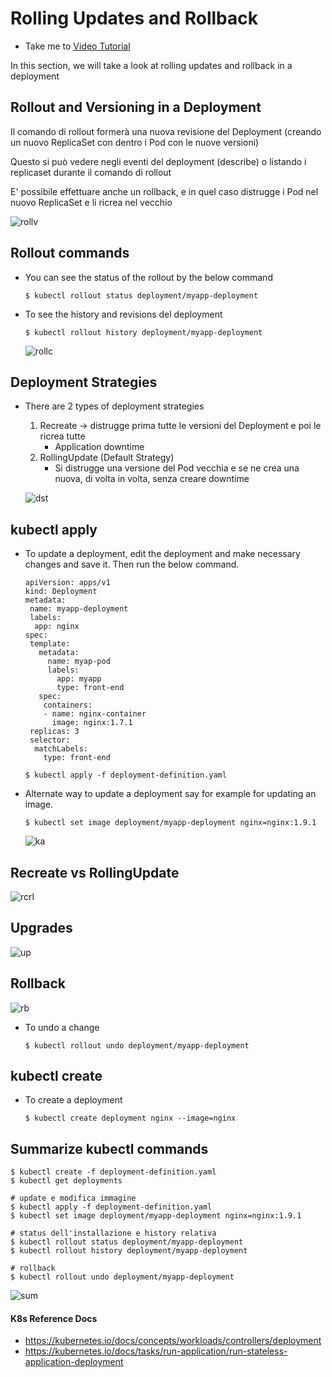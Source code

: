 # Rolling Updates and Rollback
  - Take me to [Video Tutorial](https://kodekloud.com/topic/rolling-updates-and-rollbacks/)
  
In this section, we will take a look at rolling updates and rollback in a deployment

## Rollout and Versioning in a Deployment

Il comando di rollout formerà una nuova revisione del Deployment (creando un nuovo ReplicaSet con dentro i Pod 
con le nuove versioni)

Questo si può vedere negli eventi del deployment (describe) o listando i replicaset durante il comando
di rollout

E' possibile effettuare anche un rollback, e in quel caso distrugge i Pod nel nuovo ReplicaSet e li ricrea nel vecchio

  ![rollv](../../images/rollv.PNG)
  
## Rollout commands
- You can see the status of the rollout by the below command
  ```
  $ kubectl rollout status deployment/myapp-deployment
  ```

- To see the history and revisions del deployment
  ```
  $ kubectl rollout history deployment/myapp-deployment
  ```
 
  ![rollc](../../images/rollc.PNG)
  
## Deployment Strategies
- There are 2 types of deployment strategies
  1. Recreate -> distrugge prima tutte le versioni del Deployment e poi le ricrea tutte
     - Application downtime
  2. RollingUpdate (Default Strategy)
     - Si distrugge una versione del Pod vecchia e se ne crea una nuova, di volta in volta, senza creare downtime

  ![dst](../../images/dst.PNG)
  
    

## kubectl apply
- To update a deployment, edit the deployment and make necessary changes and save it. Then run the below command.
  ```
  apiVersion: apps/v1
  kind: Deployment
  metadata:
   name: myapp-deployment
   labels:
    app: nginx
  spec:
   template:
     metadata:
       name: myap-pod
       labels:
         app: myapp
         type: front-end
     spec:
      containers:
      - name: nginx-container
        image: nginx:1.7.1
   replicas: 3
   selector:
    matchLabels:
      type: front-end       
  ```
  ```
  $ kubectl apply -f deployment-definition.yaml
  ```
- Alternate way to update a deployment say for example for updating an image.
  ```
  $ kubectl set image deployment/myapp-deployment nginx=nginx:1.9.1
  ```
  ![ka](../../images/ka.PNG)
  
## Recreate vs RollingUpdate
  
  ![rcrl](../../images/rcrl.PNG)
  
## Upgrades

  ![up](../../images/up.PNG)
  
## Rollback
  
  ![rb](../../images/rb.PNG)
  
- To undo a change
  ```
  $ kubectl rollout undo deployment/myapp-deployment
  ```
  
## kubectl create
- To create a deployment
  ```
  $ kubectl create deployment nginx --image=nginx
  ```
## Summarize kubectl commands
```
$ kubectl create -f deployment-definition.yaml
$ kubectl get deployments

# update e modifica immagine
$ kubectl apply -f deployment-definition.yaml
$ kubectl set image deployment/myapp-deployment nginx=nginx:1.9.1

# status dell'installazione e history relativa
$ kubectl rollout status deployment/myapp-deployment
$ kubectl rollout history deployment/myapp-deployment

# rollback
$ kubectl rollout undo deployment/myapp-deployment 
```

![sum](../../images/sum.PNG)
 
#### K8s Reference Docs
- https://kubernetes.io/docs/concepts/workloads/controllers/deployment
- https://kubernetes.io/docs/tasks/run-application/run-stateless-application-deployment
